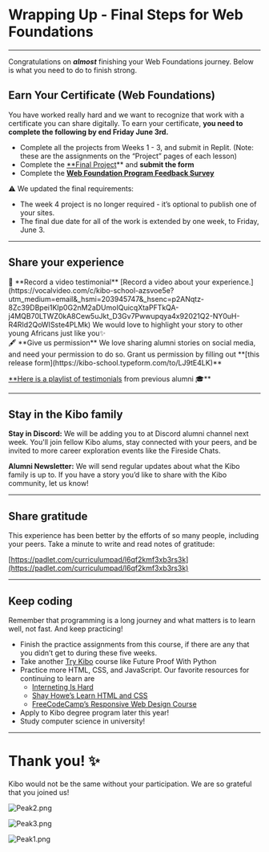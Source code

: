# Wrapping Up - Final Steps for Web Foundations

---

Congratulations on ***almost*** finishing your Web Foundations journey. Below is what you need to do to finish strong.

## Earn Your Certificate (Web Foundations)

You have worked really hard and we want to recognize that work with a certificate you can share digitally. To earn your certificate, **you need to complete the following by end Friday June 3rd.**

- Complete all the projects from Weeks 1 - 3, and submit in Replit. (Note: these are the assignments on the “Project” pages of each lesson)
- Complete the [**Final Project](/web-foundations-april-2022/final-project-instructions.md)** and **submit the form**
- Complete the **[Web Foundation Program Feedback Survey](https://forms.gle/m9HBvgi2q44QH4kH9)**

<aside>
⚠️ We updated the final requirements:

- The week 4 project is no longer required - it’s optional to publish one of your sites.
- The final due date for all of the work is extended by one week, to Friday, June 3.
</aside>

---

## Share your experience

<aside>
🎥 **Record a video testimonial**
[Record a video about your experience.](https://vocalvideo.com/c/kibo-school-azsvoe5e?utm_medium=email&_hsmi=203945747&_hsenc=p2ANqtz-8Zc39DBpei1KIp0G2nM2aDUmoIQuicqXtaPFTkQA-j4MQB70LTWZ0kA8Cew5uJkt_D3Gv7Pwwupqya4x92021Q2-NY0uH-R4RId2QoWISste4PLMk)  We would love to highlight your story to other young Africans just like you✨

</aside>

<aside>
🖋️ **Give us permission**
We love sharing alumni stories on social media, and need your permission to do so. Grant us permission by filling out **[this release form](https://kibo-school.typeform.com/to/LJ9tE4LK)**

</aside>

[**Here is a playlist of testimonials](https://www.youtube.com/watch?v=QmQu1ynUBTY&list=PLEApm5XV23vWGm4uwl7jGSNST2Wj9S6Rx) from previous alumni 🎓**

---

## Stay in the Kibo family

**Stay in Discord:** We will be adding you to at Discord alumni channel next week. You'll join fellow Kibo alums, stay connected with your peers, and be invited to more career exploration events like the Fireside Chats.

**Alumni Newsletter:** We will send regular updates about what the Kibo family is up to. If you have a story you’d like to share with the Kibo community, let us know!

---

## Share gratitude

This experience has been better by the efforts of so many people, including your peers. Take a minute to write and read notes of gratitude: 

[https://padlet.com/curriculumpad/l6qf2kmf3xb3rs3k](https://padlet.com/curriculumpad/l6qf2kmf3xb3rs3k)

---

## Keep coding

Remember that programming is a long journey and what matters is to learn well, not fast. And keep practicing!

- Finish the practice assignments from this course, if there are any that you didn’t get to during these five weeks.
- Take another [Try Kibo](https://kibo.school/trykibo) course like Future Proof With Python
- Practice more HTML, CSS, and JavaScript. Our favorite resources for continuing to learn are
    - [Interneting Is Hard](https://www.internetingishard.com/)
    - [Shay Howe’s Learn HTML and CSS](https://learn.shayhowe.com/html-css/)
    - [FreeCodeCamp’s Responsive Web Design Course](https://www.freecodecamp.org/learn/2022/responsive-web-design/)
- Apply to Kibo degree program later this year!
- Study computer science in university!

---

# **Thank you! ✨**

Kibo would not be the same without your participation. We are so grateful that you joined us!

![Peak2.png](/web-foundations-april-2022/wrapping-up-final-steps-for-web-foundations/peak2.png)

![Peak3.png](/web-foundations-april-2022/wrapping-up-final-steps-for-web-foundations/peak3.png)

![Peak1.png](/web-foundations-april-2022/wrapping-up-final-steps-for-web-foundations/peak1.png)